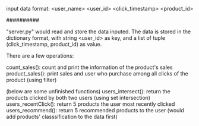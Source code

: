 input data format: <user_name> <user_id> <click_timestamp> <product_id> <sale>

##########

"server.py" would read and store the data inputed. The data is stored in the dictionary format, with string <user_id> as key, 
and a list of tuple (click\_timestamp, product\_id) as value.

There are a few operations:

count\_sales(): count and print the information of the product's sales
product\_sales(): print sales and user who purchase among all clicks of the product (using filter)

(below are some unfinished functions)
users\_intersect(): return the products clicked by both two users (using set intersection)
users\_recentClick(): return 5 products the user most recently clicked
users\_recommend(): return 5 recommended products to the user (would add products' classsification to the data first)
